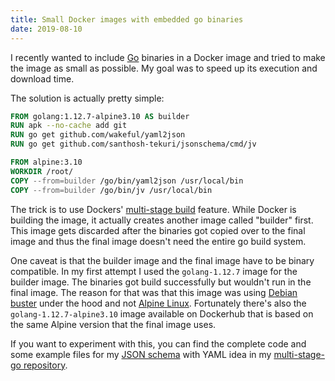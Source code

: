 ```yaml
---
title: Small Docker images with embedded go binaries
date: 2019-08-10
---
```


I recently wanted to include [Go](https://golang.org) binaries in a Docker image and tried to make the image as small as possible. My goal was to speed up its execution and download time.

The solution is actually pretty simple:

```dockerfile
FROM golang:1.12.7-alpine3.10 AS builder
RUN apk --no-cache add git
RUN go get github.com/wakeful/yaml2json
RUN go get github.com/santhosh-tekuri/jsonschema/cmd/jv

FROM alpine:3.10
WORKDIR /root/
COPY --from=builder /go/bin/yaml2json /usr/local/bin
COPY --from=builder /go/bin/jv /usr/local/bin
```

The trick is to use Dockers' [multi-stage build](https://docs.docker.com/develop/develop-images/multistage-build/) feature. While Docker is building the image, it actually creates another image called "builder" first. This image gets discarded after the binaries got copied over to the final image and thus the final image doesn't need the entire go build system.

One caveat is that the builder image and the final image have to be binary compatible. In my first attempt I used the `golang-1.12.7` image for the builder image. The binaries got build successfully but wouldn't run in the final image. The reason for that was that this image was using [Debian buster](https://www.debian.org/News/2019/20190706) under the hood and not [Alpine Linux](https://alpinelinux.org). Fortunately there's also the `golang-1.12.7-alpine3.10` image available on Dockerhub that is based on the same Alpine version that the final image uses.

If you want to experiment with this, you can find the complete code and some example files for my [JSON schema](https://json-schema.org) with YAML idea in my [multi-stage-go repository](https://github.com/JanAhrens/multi-stage-go).
